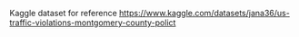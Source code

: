 Kaggle dataset for reference
https://www.kaggle.com/datasets/jana36/us-traffic-violations-montgomery-county-polict
